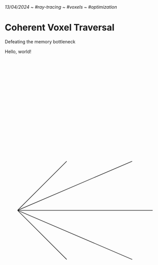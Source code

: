 <div class="page-head">
    <i>13/04/2024 ~ #ray-tracing ~ #voxels ~ #optimization</i>
    <h1>Coherent Voxel Traversal</h1>
    <p>Defeating the <span class="yellow">memory bottleneck</span></p>
</div>

Hello, world!

<figure>
  <svg class="fig-scale" width="550" viewBox="-80 0 550 400">
    <g visibility="hidden">
      <foreignObject x="160" y="185" width="80" height="25">
        $ x \gt x_{min} $
      </foreignObject>
      <set id="reset" attributeName="visibility" to="hidden" begin="0s; edges.end" dur="4s" />
      <set id="xmin" attributeName="visibility" to="visible" begin="reset.end" dur="2s" />
      <set attributeName="visibility" to="hidden" begin="xmin.end" end="edges.begin" />
      <set id="edges" attributeName="visibility" to="hidden" begin="ymax.end" dur="4s" />
    </g>
    <g visibility="hidden">
      <foreignObject x="160" y="185" width="80" height="25">
        $ x \lt x_{max} $
      </foreignObject>
      <set id="xmax" attributeName="visibility" to="visible" begin="xmin.end" dur="2s" />
      <set attributeName="visibility" to="hidden" begin="xmax.end" end="xmax.begin" />
    </g>
    <g visibility="hidden">
      <foreignObject x="160" y="185" width="80" height="25">
        $ y \gt y_{min} $
      </foreignObject>
      <set id="ymin" attributeName="visibility" to="visible" begin="xmax.end" dur="2s" />
      <set attributeName="visibility" to="hidden" begin="ymin.end" end="ymin.begin" />
    </g>
    <g visibility="hidden">
      <foreignObject x="160" y="185" width="80" height="25">
        $ y \lt y_{max} $
      </foreignObject>
      <set id="ymax" attributeName="visibility" to="visible" begin="ymin.end" dur="2s" />
      <set attributeName="visibility" to="hidden" begin="ymax.end" end="ymax.begin" />
    </g>
    <pattern id="hatch" patternUnits="userSpaceOnUse" width="8" height="8" patternTransform="rotate(45)">
        <line x1="0" y1="0" x2="0" y2="8" stroke="var(--icons)" stroke-width="1" />
      </pattern>
    <rect x="-80" y="0" width="550" height="400" fill="url(#hatch)">
      <animate attributeName="x" to="80" begin="xmin.begin" dur="0.5s" fill="freeze" />
      <animate attributeName="width" to="390" begin="xmin.begin" dur="0.5s" fill="freeze" />
      <animate attributeName="width" to="240" begin="xmax.begin" dur="0.5s" fill="freeze" />
      <animate attributeName="y" to="80" begin="ymin.begin" dur="0.5s" fill="freeze" />
      <animate attributeName="height" to="320" begin="ymin.begin" dur="0.5s" fill="freeze" />
      <animate attributeName="height" to="240" begin="ymax.begin" dur="0.5s" fill="freeze" />
      <animate attributeName="x" to="-80" begin="reset.begin" dur="1s" fill="freeze" />
      <animate attributeName="y" to="0" begin="reset.begin" dur="1s" fill="freeze" />
      <animate attributeName="width" to="550" begin="reset.begin" dur="1s" fill="freeze" />
      <animate attributeName="height" to="400" begin="reset.begin" dur="1s" fill="freeze" />
    </rect>
    <line x1="-81" y1="0" x2="-81" y2="400" stroke="var(--fg)">
      <animate attributeName="x1" to="80" begin="xmin.begin" dur="0.5s" fill="freeze" />
      <animate attributeName="x2" to="80" begin="xmin.begin" dur="0.5s" fill="freeze" />
      <animate attributeName="y1" to="80" begin="edges.begin" dur="0.5s" fill="freeze" />
      <animate attributeName="y2" to="320" begin="edges.begin" dur="0.5s" fill="freeze" />
      <animate attributeName="x1" to="-81" begin="reset.begin" dur="1s" fill="freeze" />
      <animate attributeName="y1" to="0" begin="reset.begin" dur="1s" fill="freeze" />
      <animate attributeName="x2" to="-81" begin="reset.begin" dur="1s" fill="freeze" />
      <animate attributeName="y2" to="400" begin="reset.begin" dur="1s" fill="freeze" />
    </line>
    <line x1="471" y1="0" x2="471" y2="400" stroke="var(--fg)">
      <animate attributeName="x1" to="320" begin="xmax.begin" dur="0.5s" fill="freeze" />
      <animate attributeName="x2" to="320" begin="xmax.begin" dur="0.5s" fill="freeze" />
      <animate attributeName="y1" to="80" begin="edges.begin" dur="0.5s" fill="freeze" />
      <animate attributeName="y2" to="320" begin="edges.begin" dur="0.5s" fill="freeze" />
      <animate attributeName="x1" to="471" begin="reset.begin" dur="1s" fill="freeze" />
      <animate attributeName="y1" to="0" begin="reset.begin" dur="1s" fill="freeze" />
      <animate attributeName="x2" to="471" begin="reset.begin" dur="1s" fill="freeze" />
      <animate attributeName="y2" to="400" begin="reset.begin" dur="1s" fill="freeze" />
    </line>
    <line x1="-80" y1="-1" x2="470" y2="-1" stroke="var(--fg)">
      <animate attributeName="y1" to="80" begin="ymin.begin" dur="0.5s" fill="freeze" />
      <animate attributeName="y2" to="80" begin="ymin.begin" dur="0.5s" fill="freeze" />
      <animate attributeName="x1" to="80" begin="edges.begin" dur="0.5s" fill="freeze" />
      <animate attributeName="x2" to="320" begin="edges.begin" dur="0.5s" fill="freeze" />
      <animate attributeName="x1" to="-80" begin="reset.begin" dur="1s" fill="freeze" />
      <animate attributeName="y1" to="-1" begin="reset.begin" dur="1s" fill="freeze" />
      <animate attributeName="x2" to="470" begin="reset.begin" dur="1s" fill="freeze" />
      <animate attributeName="y2" to="-1" begin="reset.begin" dur="1s" fill="freeze" />
    </line>
    <line x1="-80" y1="401" x2="470" y2="401" stroke="var(--fg)">
      <animate attributeName="y1" to="320" begin="ymax.begin" dur="0.5s" fill="freeze" />
      <animate attributeName="y2" to="320" begin="ymax.begin" dur="0.5s" fill="freeze" />
      <animate attributeName="x1" to="80" begin="edges.begin" dur="0.5s" fill="freeze" />
      <animate attributeName="x2" to="320" begin="edges.begin" dur="0.5s" fill="freeze" />
      <animate attributeName="x1" to="-80" begin="reset.begin" dur="1s" fill="freeze" />
      <animate attributeName="y1" to="401" begin="reset.begin" dur="1s" fill="freeze" />
      <animate attributeName="x2" to="470" begin="reset.begin" dur="1s" fill="freeze" />
      <animate attributeName="y2" to="401" begin="reset.begin" dur="1s" fill="freeze" />
    </line>
  </svg>
</figure>

<figure>
  <svg class="fig-scale" width="550" viewBox="-80 0 550 400">
    <line x1="-81" y1="0" x2="-81" y2="400" stroke="var(--fg)">
      <animate attributeName="x1" to="80" begin="xmin.begin" dur="0.5s" fill="freeze" />
      <animate attributeName="x2" to="80" begin="xmin.begin" dur="0.5s" fill="freeze" />
      <animate attributeName="y1" to="80" begin="edges.begin" dur="0.5s" fill="freeze" />
      <animate attributeName="y2" to="320" begin="edges.begin" dur="0.5s" fill="freeze" />
      <animate attributeName="x1" to="-81" begin="reset.begin" dur="1s" fill="freeze" />
      <animate attributeName="y1" to="0" begin="reset.begin" dur="1s" fill="freeze" />
      <animate attributeName="x2" to="-81" begin="reset.begin" dur="1s" fill="freeze" />
      <animate attributeName="y2" to="400" begin="reset.begin" dur="1s" fill="freeze" />
    </line>
    <line x1="471" y1="0" x2="471" y2="400" stroke="var(--fg)">
      <animate attributeName="x1" to="320" begin="xmax.begin" dur="0.5s" fill="freeze" />
      <animate attributeName="x2" to="320" begin="xmax.begin" dur="0.5s" fill="freeze" />
      <animate attributeName="y1" to="80" begin="edges.begin" dur="0.5s" fill="freeze" />
      <animate attributeName="y2" to="320" begin="edges.begin" dur="0.5s" fill="freeze" />
      <animate attributeName="x1" to="471" begin="reset.begin" dur="1s" fill="freeze" />
      <animate attributeName="y1" to="0" begin="reset.begin" dur="1s" fill="freeze" />
      <animate attributeName="x2" to="471" begin="reset.begin" dur="1s" fill="freeze" />
      <animate attributeName="y2" to="400" begin="reset.begin" dur="1s" fill="freeze" />
    </line>
    <line x1="-80" y1="-1" x2="470" y2="-1" stroke="var(--fg)">
      <animate attributeName="y1" to="80" begin="ymin.begin" dur="0.5s" fill="freeze" />
      <animate attributeName="y2" to="80" begin="ymin.begin" dur="0.5s" fill="freeze" />
      <animate attributeName="x1" to="80" begin="edges.begin" dur="0.5s" fill="freeze" />
      <animate attributeName="x2" to="320" begin="edges.begin" dur="0.5s" fill="freeze" />
      <animate attributeName="x1" to="-80" begin="reset.begin" dur="1s" fill="freeze" />
      <animate attributeName="y1" to="-1" begin="reset.begin" dur="1s" fill="freeze" />
      <animate attributeName="x2" to="470" begin="reset.begin" dur="1s" fill="freeze" />
      <animate attributeName="y2" to="-1" begin="reset.begin" dur="1s" fill="freeze" />
    </line>
    <line x1="-80" y1="401" x2="470" y2="401" stroke="var(--fg)">
      <animate attributeName="y1" to="320" begin="ymax.begin" dur="0.5s" fill="freeze" />
      <animate attributeName="y2" to="320" begin="ymax.begin" dur="0.5s" fill="freeze" />
      <animate attributeName="x1" to="80" begin="edges.begin" dur="0.5s" fill="freeze" />
      <animate attributeName="x2" to="320" begin="edges.begin" dur="0.5s" fill="freeze" />
      <animate attributeName="x1" to="-80" begin="reset.begin" dur="1s" fill="freeze" />
      <animate attributeName="y1" to="401" begin="reset.begin" dur="1s" fill="freeze" />
      <animate attributeName="x2" to="470" begin="reset.begin" dur="1s" fill="freeze" />
      <animate attributeName="y2" to="401" begin="reset.begin" dur="1s" fill="freeze" />
    </line>
    <line x1="-80" y1="200" x2="120" y2="0" stroke="var(--icons)" stroke-dasharray="1" />
    <line x1="-80" y1="200" x2="120" y2="0" stroke="var(--fg)" stroke-width="2">
      <animate attributeName="x1" to="80" begin="xmin.begin" dur="0.5s" fill="freeze" />
      <animate attributeName="y1" to="40" begin="xmin.begin" dur="0.5s" fill="freeze" />
      <animate attributeName="x2" to="40" begin="ymin.begin" dur="0.5s" fill="freeze" />
      <animate attributeName="y2" to="80" begin="ymin.begin" dur="0.5s" fill="freeze" />
      <animate attributeName="stroke" to="red" begin="ymin.begin" dur="0.5s" fill="freeze" />
      <animate attributeName="x1" to="-80" begin="reset.begin" dur="1s" fill="freeze" />
      <animate attributeName="y1" to="200" begin="reset.begin" dur="1s" fill="freeze" />
      <animate attributeName="x2" to="120" begin="reset.begin" dur="1s" fill="freeze" />
      <animate attributeName="y2" to="0" begin="reset.begin" dur="1s" fill="freeze" />
      <animate attributeName="stroke" to="var(--fg)" begin="reset.begin" dur="1s" fill="freeze" />
    </line>
    <line x1="-80" y1="200" x2="386.666666" y2="0" stroke="var(--icons)" stroke-dasharray="1" />
    <line x1="-80" y1="200" x2="386.666666" y2="0" stroke="var(--fg)" stroke-width="2">
      <animate attributeName="x1" to="80" begin="xmin.begin" dur="0.5s" fill="freeze" />
      <animate attributeName="y1" to="131.428571" begin="xmin.begin" dur="0.5s" fill="freeze" />
      <animate attributeName="x2" to="320" begin="xmax.begin+0.277777s" dur="0.222222s" fill="freeze" />
      <animate attributeName="y2" to="28.571428" begin="xmax.begin+0.277777s" dur="0.222222s" fill="freeze" />
      <animate attributeName="x2" to="200" begin="ymin.begin+0.17857142s" dur="0.32142857s" fill="freeze" />
      <animate attributeName="y2" to="80" begin="ymin.begin+0.17857142s" dur="0.32142857s" fill="freeze" />
      <animate attributeName="stroke" to="green" begin="edges.begin" dur="0.5s" fill="freeze" />
      <animate attributeName="x1" to="-80" begin="reset.begin" dur="1s" fill="freeze" />
      <animate attributeName="y1" to="200" begin="reset.begin" dur="1s" fill="freeze" />
      <animate attributeName="x2" to="386.666666" begin="reset.begin" dur="1s" fill="freeze" />
      <animate attributeName="y2" to="0" begin="reset.begin" dur="1s" fill="freeze" />
      <animate attributeName="stroke" to="var(--fg)" begin="reset.begin" dur="1s" fill="freeze" />
    </line>
    <line x1="-80" y1="200" x2="470" y2="200" stroke="var(--icons)" stroke-dasharray="1" />
    <line x1="-80" y1="200" x2="470" y2="200" stroke="var(--fg)" stroke-width="2">
      <animate attributeName="x1" to="80" begin="xmin.begin" dur="0.5s" fill="freeze" />
      <animate attributeName="x2" to="320" begin="xmax.begin" dur="0.5s" fill="freeze" />
      <animate attributeName="stroke" to="green" begin="edges.begin" dur="0.5s" fill="freeze" />
      <animate attributeName="x1" to="-80" begin="reset.begin" dur="1s" fill="freeze" />
      <animate attributeName="x2" to="470" begin="reset.begin" dur="1s" fill="freeze" />
      <animate attributeName="stroke" to="var(--fg)" begin="reset.begin" dur="1s" fill="freeze" />
    </line>
    <line x1="-80" y1="200" x2="386.666666" y2="400" stroke="var(--icons)" stroke-dasharray="1" />
    <line x1="-80" y1="200" x2="386.666666" y2="400" stroke="var(--fg)" stroke-width="2">
      <animate attributeName="x1" to="80" begin="xmin.begin" dur="0.5s" fill="freeze" />
      <animate attributeName="y1" to="268.571428" begin="xmin.begin" dur="0.5s" fill="freeze" />
      <animate attributeName="x2" to="320" begin="xmax.begin+0.277777s" dur="0.222222s" fill="freeze" />
      <animate attributeName="y2" to="371.428571" begin="xmax.begin+0.277777s" dur="0.222222s" fill="freeze" />
      <animate attributeName="x2" to="200" begin="ymax.begin+0.17857142s" dur="0.32142857s" fill="freeze" />
      <animate attributeName="y2" to="320" begin="ymax.begin+0.17857142s" dur="0.32142857s" fill="freeze" />
      <animate attributeName="stroke" to="green" begin="edges.begin" dur="0.5s" fill="freeze" />
      <animate attributeName="x1" to="-80" begin="reset.begin" dur="1s" fill="freeze" />
      <animate attributeName="y1" to="200" begin="reset.begin" dur="1s" fill="freeze" />
      <animate attributeName="x2" to="386.666666" begin="reset.begin" dur="1s" fill="freeze" />
      <animate attributeName="y2" to="400" begin="reset.begin" dur="1s" fill="freeze" />
      <animate attributeName="stroke" to="var(--fg)" begin="reset.begin" dur="1s" fill="freeze" />
    </line>
    <line x1="-80" y1="200" x2="120" y2="400" stroke="var(--icons)" stroke-dasharray="1" />
    <line x1="-80" y1="200" x2="120" y2="400" stroke="var(--fg)" stroke-width="2">
      <animate attributeName="x1" to="80" begin="xmin.begin" dur="0.5s" fill="freeze" />
      <animate attributeName="y1" to="360" begin="xmin.begin" dur="0.5s" fill="freeze" />
      <animate attributeName="x2" to="40" begin="ymax.begin" dur="0.5s" fill="freeze" />
      <animate attributeName="y2" to="320" begin="ymax.begin" dur="0.5s" fill="freeze" />
      <animate attributeName="stroke" to="red" begin="ymax.begin" dur="0.5s" fill="freeze" />
      <animate attributeName="x1" to="-80" begin="reset.begin" dur="1s" fill="freeze" />
      <animate attributeName="y1" to="200" begin="reset.begin" dur="1s" fill="freeze" />
      <animate attributeName="x2" to="120" begin="reset.begin" dur="1s" fill="freeze" />
      <animate attributeName="y2" to="400" begin="reset.begin" dur="1s" fill="freeze" />
      <animate attributeName="stroke" to="var(--fg)" begin="reset.begin" dur="1s" fill="freeze" />
    </line>
    <rect x="80" y="80" width="240" height="240" stroke="var(--fg)" fill="url(#hatch)" />
  </svg>
</figure>
